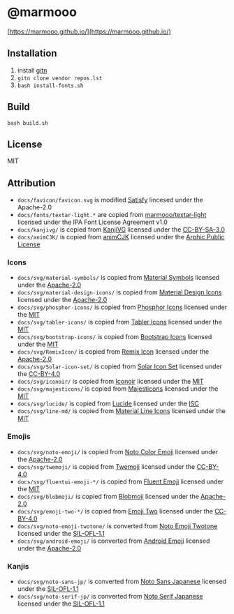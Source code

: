 # @marmooo

[https://marmooo.github.io/](https://marmooo.github.io/)

## Installation

1. install [gitn](https://github.com/marmooo/gitn)
2. `gitn clone vendor repos.lst`
3. `bash install-fonts.sh`

## Build

```
bash build.sh
```

## License

MIT

## Attribution

- `docs/favicon/favicon.svg` is modified
  [Satisfy](https://fonts.google.com/specimen/Satisfy) lincesed under the
  Apache-2.0
- `docs/fonts/textar-light.*` are copied from
  [marmooo/textar-light](https://github.com/marmooo/textar-light) licensed under
  the IPA Font License Agreement v1.0
- `docs/kanjivg/` is copied from [KanjiVG](https://github.com/KanjiVG/kanjivg)
  licensed under the
  [CC-BY-SA-3.0](https://creativecommons.org/licenses/by/3.0/)
- `docs/animCJK/` is copied from
  [animCJK](https://github.com/parsimonhi/animCJK) licensed under the
  [Arphic Public License](https://www.freedesktop.org/wiki/Arphic_Public_License/)

### Icons

- `docs/svg/material-symbols/` is copied from
  [Material Symbols](https://github.com/marella/material-symbols) licensed under
  the
  [Apache-2.0](https://github.com/marella/material-symbols/blob/main/LICENSE)
- `docs/svg/material-design-icons/` is copied from
  [Material Design Icons](https://github.com/marella/material-design-icons)
  licensed under the
  [Apache-2.0](https://github.com/marella/material-design-icons/blob/main/LICENSE)
- `docs/svg/phosphor-icons/` is copied from
  [Phosphor Icons](https://github.com/phosphor-icons/core) licensed under the
  [MIT](https://github.com/phosphor-icons/core/blob/main/LICENSE)
- `docs/svg/tabler-icons/` is copied from
  [Tabler Icons](https://github.com/tabler/tabler-icons) licensed under the
  [MIT](https://github.com/tabler/tabler-icons/blob/master/LICENSE)
- `docs/svg/bootstrap-icons/` is copied from
  [Bootstrap Icons](https://github.com/twbs/icons) licensed under the
  [MIT](https://github.com/twbs/icons/blob/main/LICENSE.md)
- `docs/svg/RemixIcon/` is copied from
  [Remix Icon](https://github.com/Remix-Design/RemixIcon) licensed under the
  [Apache-2.0](https://github.com/Remix-Design/RemixIcon/blob/master/License)
- `docs/svg/Solar-icon-set/` is copied from
  [Solar Icon Set](https://github.com/480-Design/Solar-icon-set) licensed under
  the [CC-BY-4.0](https://www.figma.com/community/file/1166831539721848736)
- `docs/svg/iconoir/` is copied from
  [Iconoir](https://github.com/iconoir-icons/iconoir) licensed under the
  [MIT](https://github.com/iconoir-icons/iconoir/blob/main/LICENSE)
- `docs/svg/majesticons/` is copied from
  [Majesticons](https://github.com/halfmage/majesticons) licensed under the
  [MIT](https://github.com/halfmage/majesticons/blob/main/LICENSE)
- `docs/svg/lucide/` is copied from
  [Lucide](https://github.com/lucide-icons/lucide) licensed under the
  [ISC](https://github.com/lucide-icons/lucide/blob/main/LICENSE)
- `docs/svg/line-md/` is copied from
  [Material Line Icons](https://github.com/cyberalien/line-md) licensed under
  the [MIT](https://github.com/cyberalien/line-md/blob/master/license.txt)

### Emojis

- `docs/svg/noto-emoji/` is copied from
  [Noto Color Emoji](https://github.com/googlefonts/noto-emoji) licensed under
  the [Apache-2.0](https://github.com/googlefonts/noto-emoji/blob/main/LICENSE)
- `docs/svg/twemoji/` is copied from
  [Twemoji](https://github.com/twitter/twemoji) licensed under the
  [CC-BY-4.0](https://github.com/twitter/twemoji/blob/master/LICENSE-GRAPHICS)
- `docs/svg/fluentui-emoji-*/` is copied from
  [Fluent Emoji](https://github.com/microsoft/fluentui-emoji) licensed under the
  [MIT](https://github.com/microsoft/fluentui-emoji/blob/main/LICENSE)
- `docs/svg/blobmoji/` is copied from
  [Blobmoji](https://github.com/C1710/blobmoji) licensed under the
  [Apache-2.0](https://github.com/C1710/blobmoji/blob/main/LICENSE)
- `docs/svg/emoji-two-*/` is copied from
  [Emoji Two](https://github.com/EmojiTwo/emojitwo) licensed under the
  [CC-BY-4.0](https://github.com/EmojiTwo/emojitwo/blob/master/LICENSE.md)
- `docs/svg/noto-emoji-twotone/` is converted from
  [Noto Emoji Twotone](https://fonts.google.com/noto/specimen/Noto+Emoji)
  licensed under the
  [SIL-OFL-1.1](https://fonts.google.com/noto/specimen/Noto+Emoji/about)
- `docs/svg/android-emoji/` is converted from
  [Android Emoji](https://github.com/aosp-mirror/platform_frameworks_base)
  licensed under the
  [Apache-2.0](https://github.com/aosp-mirror/platform_frameworks_base/blob/jb-mr2.0.0-release/MODULE_LICENSE_APACHE2)

### Kanjis

- `docs/svg/noto-sans-jp/` is converted from
  [Noto Sans Japanese](https://fonts.google.com/noto/specimen/Noto+Sans+JP)
  licensed under the
  [SIL-OFL-1.1](https://fonts.google.com/noto/specimen/Noto+Sans+JP/about)
- `docs/svg/noto-serif-jp/` is converted from
  [Noto Serif Japanese](https://fonts.google.com/noto/specimen/Noto+Serif+JP)
  licensed under the
  [SIL-OFL-1.1](https://fonts.google.com/noto/specimen/Noto+Serif+JP/about)
